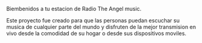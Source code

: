 Biembenidos a tu estacion de Radio The Angel music. 

Este proyecto fue creado para que las personas puedan escuchar su musica de cualquier parte del mundo y disfruten de la mejor transmision en vivo desde la comodidad de su hogar o desde sus dispositivos moviles. 
